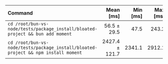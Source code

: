 | Command | Mean [ms] | Min [ms] | Max [ms] | Relative |
|:---|---:|---:|---:|---:|
| `cd /root/bun-vs-node/tests/package_install/bloated-project && bun add moment` | 56.5 ± 29.5 | 47.5 | 243.2 | 1.00 |
| `cd /root/bun-vs-node/tests/package_install/bloated-project && npm install moment` | 2427.4 ± 121.7 | 2341.1 | 2912.1 | 42.96 ± 22.53 |

